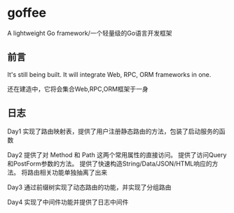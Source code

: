# goffee
A lightweight Go framework/一个轻量级的Go语言开发框架

## 前言
It's still being built.
It will integrate Web, RPC, ORM frameworks in one.

还在建造中，它将会集合Web,RPC,ORM框架于一身


## 日志
Day1 实现了路由映射表，提供了用户注册静态路由的方法，包装了启动服务的函数

Day2 提供了对 Method 和 Path 这两个常用属性的直接访问。
提供了访问Query和PostForm参数的方法。
提供了快速构造String/Data/JSON/HTML响应的方法。
将路由相关功能单独抽离了出来

Day3 通过前缀树实现了动态路由的功能，并实现了分组路由

Day4 实现了中间件功能并提供了日志中间件